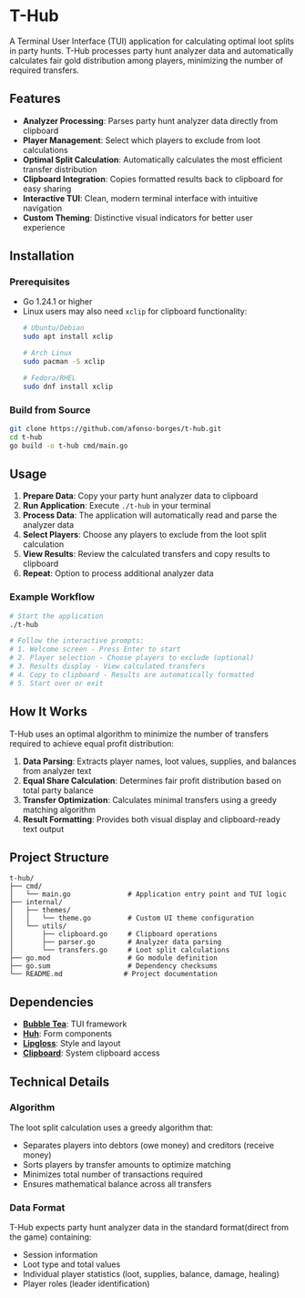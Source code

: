 # T-Hub

A Terminal User Interface (TUI) application for calculating optimal loot splits in party hunts. T-Hub processes party hunt analyzer data and automatically calculates fair gold distribution among players, minimizing the number of required transfers.

## Features

- **Analyzer Processing**: Parses party hunt analyzer data directly from clipboard
- **Player Management**: Select which players to exclude from loot calculations
- **Optimal Split Calculation**: Automatically calculates the most efficient transfer distribution
- **Clipboard Integration**: Copies formatted results back to clipboard for easy sharing
- **Interactive TUI**: Clean, modern terminal interface with intuitive navigation
- **Custom Theming**: Distinctive visual indicators for better user experience

## Installation

### Prerequisites

- Go 1.24.1 or higher
- Linux users may also need `xclip` for clipboard functionality:
  ```bash
  # Ubuntu/Debian
  sudo apt install xclip
  
  # Arch Linux
  sudo pacman -S xclip
  
  # Fedora/RHEL
  sudo dnf install xclip
  ```

### Build from Source

```bash
git clone https://github.com/afonso-borges/t-hub.git
cd t-hub
go build -o t-hub cmd/main.go
```

## Usage

1. **Prepare Data**: Copy your party hunt analyzer data to clipboard
2. **Run Application**: Execute `./t-hub` in your terminal
3. **Process Data**: The application will automatically read and parse the analyzer data
4. **Select Players**: Choose any players to exclude from the loot split calculation
5. **View Results**: Review the calculated transfers and copy results to clipboard
6. **Repeat**: Option to process additional analyzer data

### Example Workflow

```bash
# Start the application
./t-hub

# Follow the interactive prompts:
# 1. Welcome screen - Press Enter to start
# 2. Player selection - Choose players to exclude (optional)
# 3. Results display - View calculated transfers
# 4. Copy to clipboard - Results are automatically formatted
# 5. Start over or exit
```

## How It Works

T-Hub uses an optimal algorithm to minimize the number of transfers required to achieve equal profit distribution:

1. **Data Parsing**: Extracts player names, loot values, supplies, and balances from analyzer text
2. **Equal Share Calculation**: Determines fair profit distribution based on total party balance
3. **Transfer Optimization**: Calculates minimal transfers using a greedy matching algorithm
4. **Result Formatting**: Provides both visual display and clipboard-ready text output

## Project Structure

```
t-hub/
├── cmd/
│   └── main.go              # Application entry point and TUI logic
├── internal/
│   ├── themes/
│   │   └── theme.go         # Custom UI theme configuration
│   └── utils/
│       ├── clipboard.go     # Clipboard operations
│       ├── parser.go        # Analyzer data parsing
│       └── transfers.go     # Loot split calculations
├── go.mod                   # Go module definition
├── go.sum                   # Dependency checksums
└── README.md               # Project documentation
```

## Dependencies

- **[Bubble Tea](https://github.com/charmbracelet/bubbletea)**: TUI framework
- **[Huh](https://github.com/charmbracelet/huh)**: Form components
- **[Lipgloss](https://github.com/charmbracelet/lipgloss)**: Style and layout
- **[Clipboard](https://github.com/atotto/clipboard)**: System clipboard access

## Technical Details

### Algorithm

The loot split calculation uses a greedy algorithm that:
- Separates players into debtors (owe money) and creditors (receive money)
- Sorts players by transfer amounts to optimize matching
- Minimizes total number of transactions required
- Ensures mathematical balance across all transfers

### Data Format

T-Hub expects party hunt analyzer data in the standard format(direct from the game) containing:
- Session information
- Loot type and total values
- Individual player statistics (loot, supplies, balance, damage, healing)
- Player roles (leader identification)

